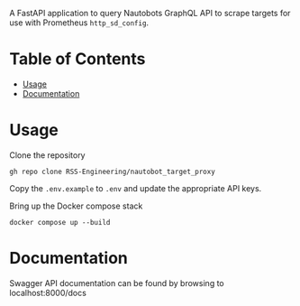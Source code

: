 A FastAPI application to query Nautobots GraphQL API to scrape targets for use with Prometheus `http_sd_config`.

# Table of Contents

- [Usage](#usage)
- [Documentation](#documentation)

# Usage

Clone the repository
```shell
gh repo clone RSS-Engineering/nautobot_target_proxy
```

Copy the `.env.example` to `.env` and update the appropriate API keys.

Bring up the Docker compose stack
~~~ shell
docker compose up --build
~~~

# Documentation

Swagger API documentation can be found by browsing to localhost:8000/docs


